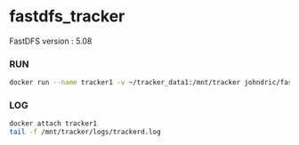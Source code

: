 # fastdfs_tracker

FastDFS version : 5.08

### RUN
```` bash
docker run --name tracker1 -v ~/tracker_data1:/mnt/tracker johndric/fastdfs_tracker
````

### LOG
```` bash
docker attach tracker1
tail -f /mnt/tracker/logs/trackerd.log
````
